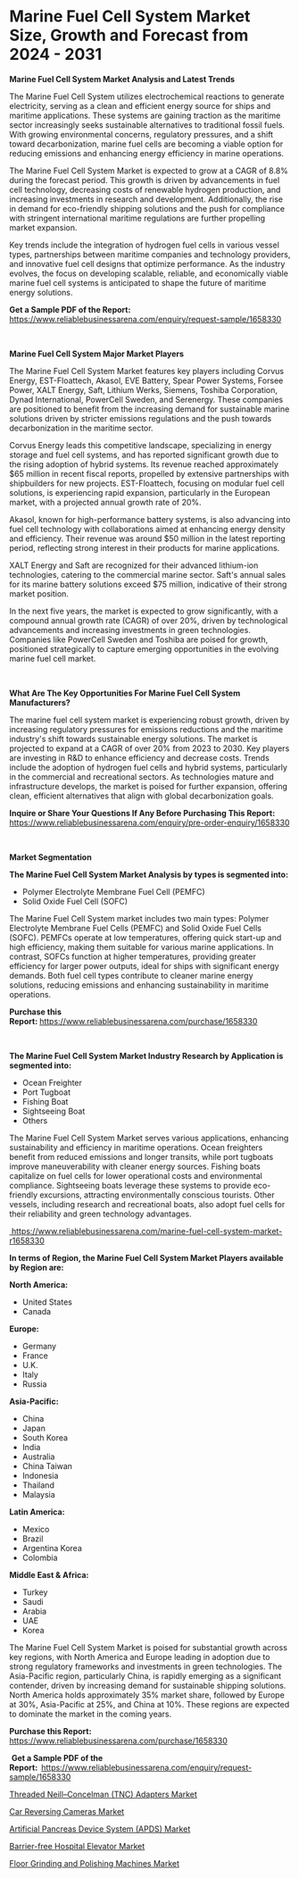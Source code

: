 <p><h1>Marine Fuel Cell System Market Size, Growth and Forecast from 2024 - 2031</h1></p><p><strong>Marine Fuel Cell System Market Analysis and Latest Trends</strong></p>
<p><p>The Marine Fuel Cell System utilizes electrochemical reactions to generate electricity, serving as a clean and efficient energy source for ships and maritime applications. These systems are gaining traction as the maritime sector increasingly seeks sustainable alternatives to traditional fossil fuels. With growing environmental concerns, regulatory pressures, and a shift toward decarbonization, marine fuel cells are becoming a viable option for reducing emissions and enhancing energy efficiency in marine operations.</p><p>The Marine Fuel Cell System Market is expected to grow at a CAGR of 8.8% during the forecast period. This growth is driven by advancements in fuel cell technology, decreasing costs of renewable hydrogen production, and increasing investments in research and development. Additionally, the rise in demand for eco-friendly shipping solutions and the push for compliance with stringent international maritime regulations are further propelling market expansion. </p><p>Key trends include the integration of hydrogen fuel cells in various vessel types, partnerships between maritime companies and technology providers, and innovative fuel cell designs that optimize performance. As the industry evolves, the focus on developing scalable, reliable, and economically viable marine fuel cell systems is anticipated to shape the future of maritime energy solutions.</p></p>
<p><strong>Get a Sample PDF of the Report:&nbsp;</strong> <a href="https://www.reliablebusinessarena.com/enquiry/request-sample/1658330?utm_campaign=1290&utm_medium=2&utm_source=Github&utm_content=ia&utm_term=28092024&utm_id=marine-fuel-cell-system">https://www.reliablebusinessarena.com/enquiry/request-sample/1658330</a></p>
<p>&nbsp;</p>
<p><strong>Marine Fuel Cell System Major Market Players</strong></p>
<p><p>The Marine Fuel Cell System Market features key players including Corvus Energy, EST-Floattech, Akasol, EVE Battery, Spear Power Systems, Forsee Power, XALT Energy, Saft, Lithium Werks, Siemens, Toshiba Corporation, Dynad International, PowerCell Sweden, and Serenergy. These companies are positioned to benefit from the increasing demand for sustainable marine solutions driven by stricter emissions regulations and the push towards decarbonization in the maritime sector.</p><p>Corvus Energy leads this competitive landscape, specializing in energy storage and fuel cell systems, and has reported significant growth due to the rising adoption of hybrid systems. Its revenue reached approximately $65 million in recent fiscal reports, propelled by extensive partnerships with shipbuilders for new projects. EST-Floattech, focusing on modular fuel cell solutions, is experiencing rapid expansion, particularly in the European market, with a projected annual growth rate of 20%.</p><p>Akasol, known for high-performance battery systems, is also advancing into fuel cell technology with collaborations aimed at enhancing energy density and efficiency. Their revenue was around $50 million in the latest reporting period, reflecting strong interest in their products for marine applications.</p><p>XALT Energy and Saft are recognized for their advanced lithium-ion technologies, catering to the commercial marine sector. Saft's annual sales for its marine battery solutions exceed $75 million, indicative of their strong market position.</p><p>In the next five years, the market is expected to grow significantly, with a compound annual growth rate (CAGR) of over 20%, driven by technological advancements and increasing investments in green technologies. Companies like PowerCell Sweden and Toshiba are poised for growth, positioned strategically to capture emerging opportunities in the evolving marine fuel cell market.</p></p>
<p>&nbsp;</p>
<p><strong>What Are The Key Opportunities For Marine Fuel Cell System Manufacturers?</strong></p>
<p><p>The marine fuel cell system market is experiencing robust growth, driven by increasing regulatory pressures for emissions reductions and the maritime industry's shift towards sustainable energy solutions. The market is projected to expand at a CAGR of over 20% from 2023 to 2030. Key players are investing in R&D to enhance efficiency and decrease costs. Trends include the adoption of hydrogen fuel cells and hybrid systems, particularly in the commercial and recreational sectors. As technologies mature and infrastructure develops, the market is poised for further expansion, offering clean, efficient alternatives that align with global decarbonization goals.</p></p>
<p><strong>Inquire or Share Your Questions If Any Before Purchasing This Report:</strong> <a href="https://www.reliablebusinessarena.com/enquiry/pre-order-enquiry/1658330?utm_campaign=1290&utm_medium=2&utm_source=Github&utm_content=ia&utm_term=28092024&utm_id=marine-fuel-cell-system">https://www.reliablebusinessarena.com/enquiry/pre-order-enquiry/1658330</a></p>
<p>&nbsp;</p>
<p><strong>Market Segmentation</strong></p>
<p><strong>The Marine Fuel Cell System Market Analysis by types is segmented into:</strong></p>
<p><ul><li>Polymer Electrolyte Membrane Fuel Cell (PEMFC)</li><li>Solid Oxide Fuel Cell (SOFC)</li></ul></p>
<p><p>The Marine Fuel Cell System market includes two main types: Polymer Electrolyte Membrane Fuel Cells (PEMFC) and Solid Oxide Fuel Cells (SOFC). PEMFCs operate at low temperatures, offering quick start-up and high efficiency, making them suitable for various marine applications. In contrast, SOFCs function at higher temperatures, providing greater efficiency for larger power outputs, ideal for ships with significant energy demands. Both fuel cell types contribute to cleaner marine energy solutions, reducing emissions and enhancing sustainability in maritime operations.</p></p>
<p><strong>Purchase this Report:&nbsp;</strong><a href="https://www.reliablebusinessarena.com/purchase/1658330?utm_campaign=1290&utm_medium=2&utm_source=Github&utm_content=ia&utm_term=28092024&utm_id=marine-fuel-cell-system">https://www.reliablebusinessarena.com/purchase/1658330</a></p>
<p>&nbsp;</p>
<p><strong>The Marine Fuel Cell System Market Industry Research by Application is segmented into:</strong></p>
<p><ul><li>Ocean Freighter</li><li>Port Tugboat</li><li>Fishing Boat</li><li>Sightseeing Boat</li><li>Others</li></ul></p>
<p><p>The Marine Fuel Cell System Market serves various applications, enhancing sustainability and efficiency in maritime operations. Ocean freighters benefit from reduced emissions and longer transits, while port tugboats improve maneuverability with cleaner energy sources. Fishing boats capitalize on fuel cells for lower operational costs and environmental compliance. Sightseeing boats leverage these systems to provide eco-friendly excursions, attracting environmentally conscious tourists. Other vessels, including research and recreational boats, also adopt fuel cells for their reliability and green technology advantages.</p></p>
<p><a href="https://www.reliablebusinessarena.com/marine-fuel-cell-system-market-r1658330?utm_campaign=1290&utm_medium=2&utm_source=Github&utm_content=ia&utm_term=28092024&utm_id=marine-fuel-cell-system">&nbsp;https://www.reliablebusinessarena.com/marine-fuel-cell-system-market-r1658330</a></p>
<p><strong>In terms of Region, the Marine Fuel Cell System Market Players available by Region are:</strong></p>
<p>
    <p> <strong> North America: </strong>
        <ul>
            <li>United States</li>
            <li>Canada</li>
        </ul>
        </p> 
    <p> <strong> Europe: </strong>
        <ul>
            <li>Germany</li>
            <li>France</li>
            <li>U.K.</li>
            <li>Italy</li>
            <li>Russia</li>
        </ul>
        </p> 
    <p> <strong> Asia-Pacific: </strong>
        <ul>
            <li>China</li>
            <li>Japan</li>
            <li>South Korea</li>
            <li>India</li>
            <li>Australia</li>
            <li>China Taiwan</li>
            <li>Indonesia</li>
            <li>Thailand</li>
            <li>Malaysia</li>
        </ul>
        </p> 
    <p> <strong> Latin America: </strong>
        <ul>
            <li>Mexico</li>
            <li>Brazil</li>
            <li>Argentina Korea</li>
            <li>Colombia</li>
        </ul>
        </p> 
    <p> <strong> Middle East & Africa: </strong>
        <ul>
            <li>Turkey</li>
            <li>Saudi</li>
            <li>Arabia</li>
            <li>UAE</li>
            <li>Korea</li>
        </ul>
    </p>
    </p>
<p><p>The Marine Fuel Cell System Market is poised for substantial growth across key regions, with North America and Europe leading in adoption due to strong regulatory frameworks and investments in green technologies. The Asia-Pacific region, particularly China, is rapidly emerging as a significant contender, driven by increasing demand for sustainable shipping solutions. North America holds approximately 35% market share, followed by Europe at 30%, Asia-Pacific at 25%, and China at 10%. These regions are expected to dominate the market in the coming years.</p></p>
<p><strong>Purchase this Report: </strong><a href="https://www.reliablebusinessarena.com/purchase/1658330?utm_campaign=1290&utm_medium=2&utm_source=Github&utm_content=ia&utm_term=28092024&utm_id=marine-fuel-cell-system">https://www.reliablebusinessarena.com/purchase/1658330</a></p>
<p>&nbsp;<strong>Get a Sample PDF of the Report:&nbsp;&nbsp;</strong><a href="https://www.reliablebusinessarena.com/enquiry/request-sample/1658330?utm_campaign=1290&utm_medium=2&utm_source=Github&utm_content=ia&utm_term=28092024&utm_id=marine-fuel-cell-system">https://www.reliablebusinessarena.com/enquiry/request-sample/1658330</a></p>
<p><strong></strong></p>
<p><p><a href="https://issuu.com/reportprime-2/docs/threaded-neillconcelman-tnc-adapter_15ff298b5eb3fb?utm_campaign=1290&utm_medium=2&utm_source=Github&utm_content=ia&utm_term=28092024&utm_id=marine-fuel-cell-system">Threaded Neill–Concelman (TNC) Adapters Market</a></p><p><a href="https://www.linkedin.com/pulse/emerging-opportunities-challenges-global-car-reversing-2tzif?utm_campaign=1290&utm_medium=2&utm_source=Github&utm_content=ia&utm_term=28092024&utm_id=marine-fuel-cell-system">Car Reversing Cameras Market</a></p><p><a href="https://issuu.com/reportprime-2/docs/artificial-pancreas-device-system-a_1d7c6fbe49eafe?utm_campaign=1290&utm_medium=2&utm_source=Github&utm_content=ia&utm_term=28092024&utm_id=marine-fuel-cell-system">Artificial Pancreas Device System (APDS) Market</a></p><p><a href="https://github.com/lylyparadise/Market-Research-Report-List-5/blob/main/barrier-free-hospital-elevator-market.md?utm_campaign=1290&utm_medium=2&utm_source=Github&utm_content=ia&utm_term=28092024&utm_id=marine-fuel-cell-system">Barrier-free Hospital Elevator Market</a></p><p><a href="https://www.linkedin.com/pulse/driving-market-forces-floor-grinding-polishing-machines-trends-qrbyf?trackingId=oG2w3fJtTqWQAIKvhg6wqA%3D%3D&utm_campaign=1290&utm_medium=2&utm_source=Github&utm_content=ia&utm_term=28092024&utm_id=marine-fuel-cell-system">Floor Grinding and Polishing Machines Market</a></p></p>